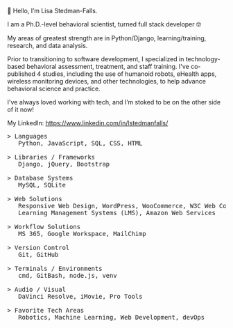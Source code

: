 <p>👋 Hello, I’m Lisa Stedman-Falls.</p>
<p> I am a Ph.D.-level behavioral scientist, turned full stack developer 🤓</p>

<p>My areas of greatest strength are in Python/Django, learning/training, research, and data analysis.</p>
<p> Prior to transitioning to software development, I specialized in technology-based behavioral assessment, treatment, and staff training. I've co-published 4 studies, including the use of humanoid robots, eHealth apps, wireless monitoring devices, and other technologies, to help advance behavioral science and practice.</p>

<p>I've always loved working with tech, and I’m stoked to be on the other side of it now!</p>

My LinkedIn: https://www.linkedin.com/in/lstedmanfalls/

<pre>
> Languages
   Python, JavaScript, SQL, CSS, HTML

> Libraries / Frameworks
   Django, jQuery, Bootstrap
    
> Database Systems
   MySQL, SQLite
    
> Web Solutions
   Responsive Web Design, WordPress, WooCommerce, W3C Web Content Accessibility Guidelines (WCAG), 
   Learning Management Systems (LMS), Amazon Web Services

> Workflow Solutions
   MS 365, Google Workspace, MailChimp
    
> Version Control
   Git, GitHub

> Terminals / Environments
   cmd, GitBash, node.js, venv

> Audio / Visual
   DaVinci Resolve, iMovie, Pro Tools

> Favorite Tech Areas
   Robotics, Machine Learning, Web Development, devOps
</pre>
